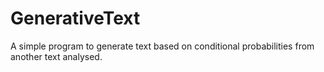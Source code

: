 # GenerativeText
A simple program to generate text based on conditional probabilities from another text analysed.
